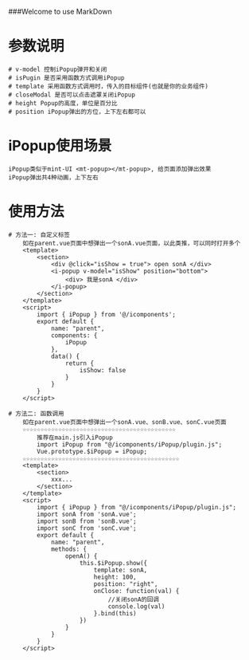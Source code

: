 ###Welcome to use MarkDown
	
# 参数说明
	# v-model 控制iPopup弹开和关闭
	# isPugin 是否采用函数方式调用iPopup
	# template 采用函数方式调用时，传入的目标组件(也就是你的业务组件)
	# closeModal 是否可以点击遮罩关闭iPopup
	# height Popup的高度，单位是百分比
	# position iPopup弹出的方位，上下左右都可以
	

# iPopup使用场景
	iPopup类似于mint-UI <mt-popup></mt-popup>, 给页面添加弹出效果
	iPopup弹出共4种动画，上下左右
	
# 使用方法
	# 方法一: 自定义标签
		如在parent.vue页面中想弹出一个sonA.vue页面，以此类推，可以同时打开多个
		<template>
			<section>
				<div @click="isShow = true"> open sonA </div>
				<i-popup v-model="isShow" position="bottom">
					<div> 我是sonA </div>
				</i-popup>
			</section>
		</template>
		<script>
			import { iPopup } from '@/icomponents';
			export default {
				name: "parent",
				components: {
					iPopup
				},
				data() {
					return {
						isShow: false
					}
				}
			}
		</script>
		
	# 方法二: 函数调用
		如在parent.vue页面中想弹出一个sonA.vue、sonB.vue、sonC.vue页面
		☆☆☆☆☆☆☆☆☆☆☆☆☆☆☆☆☆☆☆☆☆☆☆☆☆☆☆☆☆☆☆☆☆☆☆☆☆☆☆☆☆☆☆
			推荐在main.js引入iPopup
			import iPopup from "@/icomponents/iPopup/plugin.js";
			Vue.prototype.$iPopup = iPopup;
		☆☆☆☆☆☆☆☆☆☆☆☆☆☆☆☆☆☆☆☆☆☆☆☆☆☆☆☆☆☆☆☆☆☆☆☆☆☆☆☆☆☆☆☆
		<template>
			<section>
				xxx...
			</section>
		</template>
		<script>
			import { iPopup } from "@/icomponents/iPopup/plugin.js";
			import sonA from 'sonA.vue';
			import sonB from 'sonB.vue';
			import sonC from 'sonC.vue';
			export default {
				name: "parent",
				methods: {
					openA() {
						this.$iPopup.show({
							template: sonA,
							height: 100,
							position: "right",
							onClose: function(val) {
								//关闭sonA的回调
								console.log(val)
							}.bind(this)
						})
					}
				}
			}
		</script>
		
		
		
		
		
	
	
	
